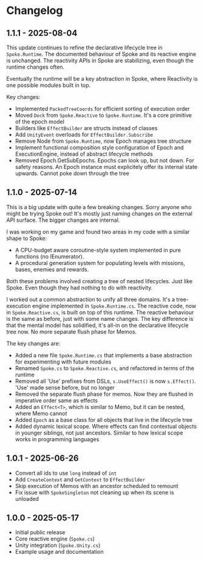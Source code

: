 # Changelog

## 1.1.1 - 2025-08-04

This update continues to refine the declarative lifecycle tree in `Spoke.Runtime`. The documented behaviour of Spoke and its reactive engine is unchanged. The reactivity APIs in Spoke are stabilizing, even though the runtime changes often.

Eventually the runtime will be a key abstraction in Spoke, where Reactivity is one possible modules built in top.

Key changes:

- Implemented `PackedTreeCoords` for efficient sorting of execution order
- Moved `Dock` from `Spoke.Reactive` to `Spoke.Runtime`. It's a core primitive of the epoch model
- Builders like `EffectBuilder` are structs instead of classes
- Add `UnityEvent` overloads for `EffectBuilder.Subscribe`
- Remove Node from `Spoke.Runtime`, now Epoch manages tree structure
- Implement functional composition style configuration of Epoch and ExecutionEngine, instead of abstract lifecycle methods
- Removed Epoch.GetSubEpochs. Epochs can look up, but not down. For safety reasons. An Epoch instance must explicitely offer its internal state upwards. Cannot poke down through the tree

## 1.1.0 - 2025-07-14

This is a big update with quite a few breaking changes. Sorry anyone who might be trying Spoke out! It's mostly just naming changes on the external API surface. The bigger changes are internal.

I was working on my game and found two areas in my code with a similar shape to Spoke:

- A CPU-budget aware coroutine-style system implemented in pure functions (no IEnumerator).
- A procedural generation system for populating levels with missions, bases, enemies and rewards.

Both these problems involved creating a tree of nested lifecycles. Just like Spoke. Even though they had nothing to do with reactivity.

I worked out a common abstraction to unify all three domains. It's a tree-execution engine implemented in `Spoke.Runtime.cs`. The reactive code, now in `Spoke.Reactive.cs`, is built on top of this runtime. The reactive behaviour is the same as before, just with some name changes. The key difference is that the mental model has solidified, it's all-in on the declarative lifecycle tree now. No more separate flush phase for Memos.

The key changes are:

- Added a new file `Spoke.Runtime.cs` that implements a base abstraction for experimenting with future modules
- Renamed `Spoke.cs` to `Spoke.Reactive.cs`, and refactored in terms of the runtime
- Removed all 'Use' prefixes from DSLs, `s.UseEffect()` is now `s.Effect()`. 'Use' made sense before, but no longer
- Removed the separate flush phase for memos. Now they are flushed in imperative order same as effects
- Added an `Effect<T>`, which is similar to Memo, but it can be nested, where Memo cannot
- Added `Epoch` as a base class for all objects that live in the lifecycle tree
- Added dynamic lexical scope. Where effects can find contextual objects in younger siblings, not just ancestors. Similar to how lexical scope works in programming languages

## 1.0.1 - 2025-06-26

- Convert all ids to use `long` instead of `int`
- Add `CreateContext` and `GetContext` to `EffectBuilder`
- Skip execution of Memos with an ancestor scheduled to remount
- Fix issue with `SpokeSingleton` not cleaning up when its scene is unloaded

## 1.0.0 - 2025-05-17

- Initial public release
- Core reactive engine (`Spoke.cs`)
- Unity integration (`Spoke.Unity.cs`)
- Example usage and documentation
